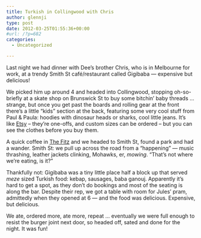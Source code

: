 ```yaml
---
title: Turkish in Collingwood with Chris
author: glennji
type: post
date: 2012-03-25T01:55:36+00:00
#url: /?p=682
categories:
  - Uncategorized

---
```

Last night we had dinner with Dee&#8217;s brother Chris, who is in Melbourne for work, at a trendy Smith St café/restaurant called Gigibaba &#8212; expensive but delicious!
  
We picked him up around 4 and headed into Collingwood, stopping oh-so-briefly at a skate shop on Brunswick St to buy some bitchin&#8217; baby threads &#8230; strange, but once you get past the boards and rolling gear at the front there&#8217;s a little &#8220;kids&#8221; section at the back, featuring some very cool stuff from Paul & Paula: hoodies with dinosaur heads or sharks, cool little jeans. It&#8217;s like [Etsy][1] &#8211; they&#8217;re one-offs, and custom sizes can be ordered &#8211; but you can see the clothes before you buy them.
  
A quick coffee in [The Fitz][2] and we headed to Smith St, found a park and had a wander. Smith St: we pull up across the road from a &#8220;happening&#8221; &#8212; music thrashing, leather jackets clinking, Mohawks, er, _mowing_. &#8220;That&#8217;s not where we&#8217;re eating, is it?&#8221;
  
Thankfully not: Gigibaba was a tiny little place half a block up that served _meze_ sized Turkish food: kebap, sausages, baba ganouj. Apparently it&#8217;s hard to get a spot, as they don&#8217;t do bookings and most of the seating is along the bar. Despite their rep, we got a table with room for Jules&#8217; pram, admittedly when they opened at 6 &#8212; and the food was delicious. Expensive, but delicious.
  
We ate, ordered more, ate more, repeat &#8230; eventually we were full enough to resist the burger joint next door, so headed off, sated and done for the night. It was fun!

 [1]: http://www.etsy.com/shop/PaulandPaulaShop
 [2]: http://www.thefitz.com.au/
